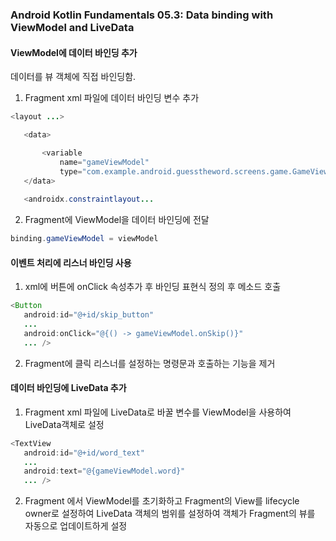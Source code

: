 ### Android Kotlin Fundamentals 05.3: Data binding with ViewModel and LiveData
#### ViewModel에 데이터 바인딩 추가
데이터를 뷰 객체에 직접 바인딩함.
1. Fragment xml 파일에 데이터 바인딩 변수 추가
```java
<layout ...>

   <data>

       <variable
           name="gameViewModel"
           type="com.example.android.guesstheword.screens.game.GameViewModel" />
   </data>
  
   <androidx.constraintlayout...
```
2. Fragment에 ViewModel을 데이터 바인딩에 전달
```java
binding.gameViewModel = viewModel
```
#### 이벤트 처리에 리스너 바인딩 사용
1. xml에 버튼에 onClick 속성추가 후 바인딩 표현식 정의 후 메소드 호출
```java
<Button
   android:id="@+id/skip_button"
   ...
   android:onClick="@{() -> gameViewModel.onSkip()}"
   ... />
```
2. Fragment에 클릭 리스너를 설정하는 명령문과 호출하는 기능을 제거

#### 데이터 바인딩에 LiveData 추가
1. Fragment xml 파일에 LiveData로 바꿀 변수를 ViewModel을 사용하여 LiveData객체로 설정
```java
<TextView
   android:id="@+id/word_text"
   ...
   android:text="@{gameViewModel.word}"
   ... />
```
2. Fragment 에서 ViewModel를 초기화하고 Fragment의 View를 lifecycle owner로 설정하여 LiveData 객체의 범위를 설정하여 객체가 Fragment의 뷰를 자동으로 업데이트하게 설정
